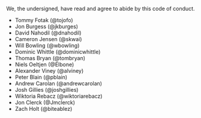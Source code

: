 We, the undersigned, have read and agree to abide by this code of conduct.

* Tommy Fotak (@tojofo)
* Jon Burgess (@jkburges)
* David Nahodil (@dnahodil)
* Cameron Jensen (@skwai)
* Will Bowling (@wbowling)
* Dominic Whittle (@dominicwhittle)
* Thomas Bryan (@tombryan)
* Niels Oeltjen (@Elbone)
* Alexander Viney (@alviney)
* Peter Blain (@pblain)
* Andrew Carolan (@andrewcarolan)
* Josh Gillies (@joshgillies)
* Wiktoria Rebacz (@wiktoriarebacz)
* Jon Clerck (@Jmclerck)
* Zach Holt (@biteablez)
